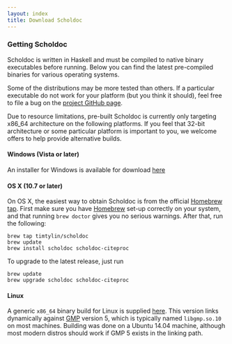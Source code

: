 ```yaml
---
layout: index
title: Download Scholdoc
---
```


### Getting Scholdoc

Scholdoc is written in Haskell and must be compiled to native binary executables before running. Below you can find the latest pre-compiled binaries for various operating systems.

Some of the distributions may be more tested than others. If a particular executable do not work for your platform (but you think it should), feel free to file a bug on the [project GitHub page][scholdoc].

Due to resource limitations, pre-built Scholdoc is currently only targeting x86_64 architecture on the following platforms. If you feel that 32-bit architecture or some particular platform is important to you, we welcome offers to help provide alternative builds.

#### Windows (Vista or later)

An installer for Windows is available for download [here][windows-latest]

#### OS X (10.7 or later)

On OS X, the easiest way to obtain Scholdoc is from the official
[Homebrew][Homebrew] [tap][homebrew-scholdoc]. First make sure you have
[Homebrew][Homebrew] set-up correctly on your system, and that running `brew
doctor` gives you no serious warnings. After that, run the following:

    brew tap timtylin/scholdoc
    brew update
    brew install scholdoc scholdoc-citeproc

To upgrade to the latest release, just run

    brew update
    brew upgrade scholdoc scholdoc-citeproc

#### Linux

A generic `x86_64` binary build for Linux is supplied [here][linux-libgmp5-latest]. This version links dynamically against [GMP][gmp] version 5, which is typically named `libgmp.so.10` on most machines. Building was done on a Ubuntu 14.04 machine, although most modern distros should work if GMP 5 exists in the linking path.


[scholmd]: http://scholarlymarkdown.com
[scholdoc]: https://github.com/timtylin/scholdoc
[scholdoc-types]: https://github.com/timtylin/scholdoc-types
[texmath]: https://github.com/jgm/texmath
[pandoc]: http://johnmacfarlane.net/pandoc/
[pandocReadme]: http://johnmacfarlane.net/pandoc/README.html
[pandocMarkdown]: http://johnmacfarlane.net/pandoc/README.html#pandocs-markdown
[pandocTemplate]: http://johnmacfarlane.net/pandoc/README.html#templates
[pandocFilters]: https://github.com/jgm/pandocfilters
[pandocWriters]: http://johnmacfarlane.net/pandoc/README.html#custom-writers
[pandoc-types]: https://github.com/jgm/pandoc-types
[travis_stat]: https://travis-ci.org/timtylin/scholdoc
[scholarly-devel-travisimage]: https://travis-ci.org/timtylin/scholdoc.svg?branch=master
[scholarly-travisimage]: https://travis-ci.org/timtylin/scholdoc.svg?branch=stable
[scholdoc-templates]: https://github.com/timtylin/scholdoc-templates
[html-schema]: http://scholarlymarkdown.com/Scholarly-Markdown-HTML-Schema.html
[html-schema-content]: http://scholarlymarkdown.com/Scholarly-Markdown-HTML-Schema.html#content
[corecss]: http://scholarlymarkdown.com/scholdoc-distribution/css/core/scholmd-core-latest.css
[mathjax]: http://www.mathjax.org
[GHC]: http://www.haskell.org/ghc/
[Haskell platform]: http://hackage.haskell.org/platform/
[cabal-install]: http://hackage.haskell.org/trac/hackage/wiki/CabalInstall
[zip-archive]: http://hackage.haskell.org/package/zip-archive
[highlighting-kate]: http://hackage.haskell.org/package/highlighting-kate
[blaze-html]: http://hackage.haskell.org/package/blaze-html
[Cabal User's Guide]: http://www.haskell.org/cabal/release/latest/doc/users-guide/builders.html#setup-configure-paths
[Homebrew]: http://brew.sh
[hvr-PPA]: https://launchpad.net/~hvr/+archive/ubuntu/ghc
[homebrew-scholdoc]: https://github.com/timtylin/homebrew-scholdoc/
[dingus]: http://scholarlymarkdown.com/dingus/
[gmp]: https://gmplib.org

[windows-latest]: http://scholarlymarkdown.com/scholdoc-distribution/windows/scholdoc-0.1.3-alpha-windows.msi
[linux-libgmp5-latest]: http://scholarlymarkdown.com/scholdoc-distribution/linux/scholdoc-0.1.3-ubuntu14.tgz
